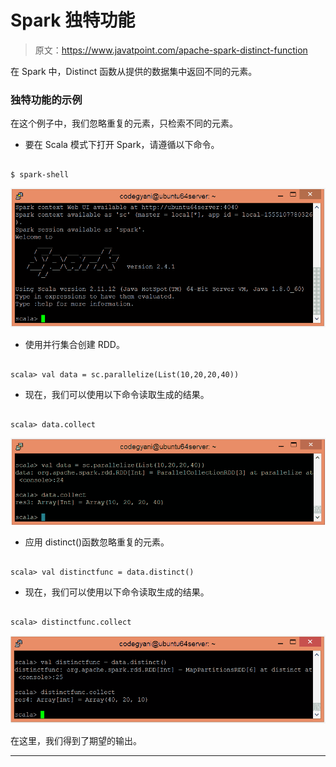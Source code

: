 # Spark 独特功能

> 原文：<https://www.javatpoint.com/apache-spark-distinct-function>

在 Spark 中，Distinct 函数从提供的数据集中返回不同的元素。

### 独特功能的示例

在这个例子中，我们忽略重复的元素，只检索不同的元素。

*   要在 Scala 模式下打开 Spark，请遵循以下命令。

```

$ spark-shell

```

![Spark Distinct Function](img/eb68ac64226e2e8d4b6a2d4fd7848e65.png)

*   使用并行集合创建 RDD。

```

scala> val data = sc.parallelize(List(10,20,20,40))

```

*   现在，我们可以使用以下命令读取生成的结果。

```

scala> data.collect

```

![Spark Distinct Function](img/97b8db91ad8f32b79a93ca84c94ec847.png)

*   应用 distinct()函数忽略重复的元素。

```

scala> val distinctfunc = data.distinct()

```

*   现在，我们可以使用以下命令读取生成的结果。

```

scala> distinctfunc.collect

```

![Spark Distinct Function](img/d55aa810ac17c7acce0f128541627eee.png)

在这里，我们得到了期望的输出。

* * *